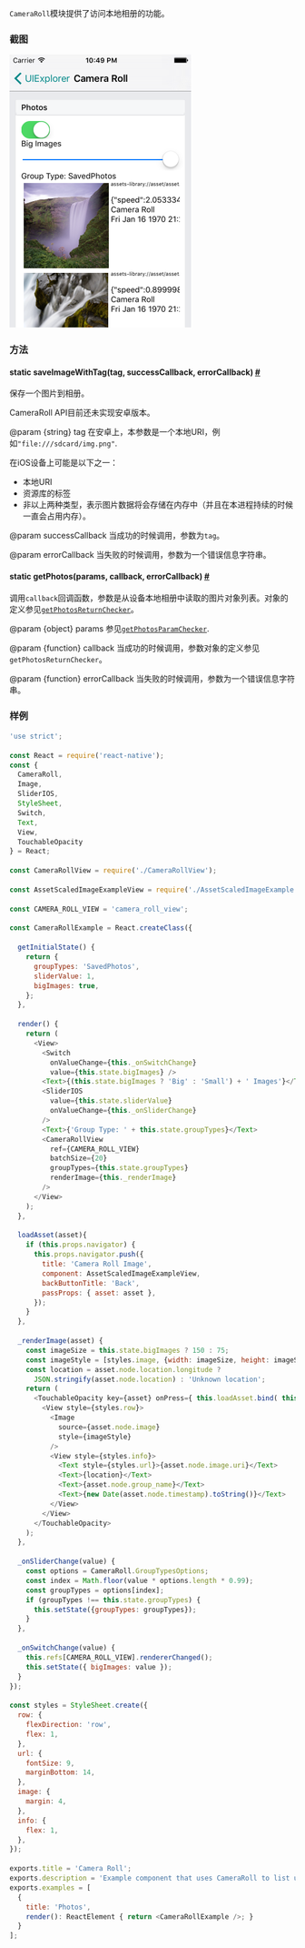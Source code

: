 `CameraRoll`模块提供了访问本地相册的功能。

### 截图
![cameraroll](../img/api/cameraroll.png)

### 方法

<div class="props">
	<div class="prop">
		<h4 class="propTitle"><a class="anchor" name="saveimagewithtag"></a><span class="propType">static </span>saveImageWithTag<span class="propType">(tag, successCallback, errorCallback)</span> <a class="hash-link" href="#saveimagewithtag">#</a></h4>
		<div>
			<p>保存一个图片到相册。</p>
			<p>CameraRoll API目前还未实现安卓版本。</p>
			<p>@param {string} tag 在安卓上，本参数是一个本地URI，例如<code>"file:///sdcard/img.png"</code>.</p>
			<p>在iOS设备上可能是以下之一：</p>
			<ul>
				<li>本地URI</li>
				<li>资源库的标签</li>
				<li>非以上两种类型，表示图片数据将会存储在内存中（并且在本进程持续的时候一直会占用内存）。</li>
			</ul>
			<p>@param successCallback 当成功的时候调用，参数为<code>tag</code>。</p>
			<p>@param errorCallback 当失败的时候调用，参数为一个错误信息字符串。</p>
		</div>
	</div>
	<div class="prop">
		<h4 class="propTitle"><a class="anchor" name="getphotos"></a><span class="propType">static </span>getPhotos<span class="propType">(params, callback, errorCallback)</span> <a class="hash-link" href="#getphotos">#</a></h4>
		<div>
			<p> 调用<code>callback</code>回调函数，参数是从设备本地相册中读取的图片对象列表。对象的定义参见<a href="https://github.com/facebook/react-native/blob/master/Libraries/CameraRoll/CameraRoll.js#L84" target="_blank"><code>getPhotosReturnChecker</code></a>。</p>
			<p> @param {object} params 参见<a href="https://github.com/facebook/react-native/blob/master/Libraries/CameraRoll/CameraRoll.js#L46" target="_blank"><code>getPhotosParamChecker</code></a>. </p>
			<p> @param {function} callback 当成功的时候调用，参数对象的定义参见<code>getPhotosReturnChecker</code>。</p>
			<p> @param {function} errorCallback 当失败的时候调用，参数为一个错误信息字符串。</p>
		</div>
	</div>
</div>

### 样例

```javascript
'use strict';

const React = require('react-native');
const {
  CameraRoll,
  Image,
  SliderIOS,
  StyleSheet,
  Switch,
  Text,
  View,
  TouchableOpacity
} = React;

const CameraRollView = require('./CameraRollView');

const AssetScaledImageExampleView = require('./AssetScaledImageExample');

const CAMERA_ROLL_VIEW = 'camera_roll_view';

const CameraRollExample = React.createClass({

  getInitialState() {
    return {
      groupTypes: 'SavedPhotos',
      sliderValue: 1,
      bigImages: true,
    };
  },

  render() {
    return (
      <View>
        <Switch
          onValueChange={this._onSwitchChange}
          value={this.state.bigImages} />
        <Text>{(this.state.bigImages ? 'Big' : 'Small') + ' Images'}</Text>
        <SliderIOS
          value={this.state.sliderValue}
          onValueChange={this._onSliderChange}
        />
        <Text>{'Group Type: ' + this.state.groupTypes}</Text>
        <CameraRollView
          ref={CAMERA_ROLL_VIEW}
          batchSize={20}
          groupTypes={this.state.groupTypes}
          renderImage={this._renderImage}
        />
      </View>
    );
  },

  loadAsset(asset){
    if (this.props.navigator) {
      this.props.navigator.push({
        title: 'Camera Roll Image',
        component: AssetScaledImageExampleView,
        backButtonTitle: 'Back',
        passProps: { asset: asset },
      });
    }
  },

  _renderImage(asset) {
    const imageSize = this.state.bigImages ? 150 : 75;
    const imageStyle = [styles.image, {width: imageSize, height: imageSize}];
    const location = asset.node.location.longitude ?
      JSON.stringify(asset.node.location) : 'Unknown location';
    return (
      <TouchableOpacity key={asset} onPress={ this.loadAsset.bind( this, asset ) }>
        <View style={styles.row}>
          <Image
            source={asset.node.image}
            style={imageStyle}
          />
          <View style={styles.info}>
            <Text style={styles.url}>{asset.node.image.uri}</Text>
            <Text>{location}</Text>
            <Text>{asset.node.group_name}</Text>
            <Text>{new Date(asset.node.timestamp).toString()}</Text>
          </View>
        </View>
      </TouchableOpacity>
    );
  },

  _onSliderChange(value) {
    const options = CameraRoll.GroupTypesOptions;
    const index = Math.floor(value * options.length * 0.99);
    const groupTypes = options[index];
    if (groupTypes !== this.state.groupTypes) {
      this.setState({groupTypes: groupTypes});
    }
  },

  _onSwitchChange(value) {
    this.refs[CAMERA_ROLL_VIEW].rendererChanged();
    this.setState({ bigImages: value });
  }
});

const styles = StyleSheet.create({
  row: {
    flexDirection: 'row',
    flex: 1,
  },
  url: {
    fontSize: 9,
    marginBottom: 14,
  },
  image: {
    margin: 4,
  },
  info: {
    flex: 1,
  },
});

exports.title = 'Camera Roll';
exports.description = 'Example component that uses CameraRoll to list user\'s photos';
exports.examples = [
  {
    title: 'Photos',
    render(): ReactElement { return <CameraRollExample />; }
  }
];
```
